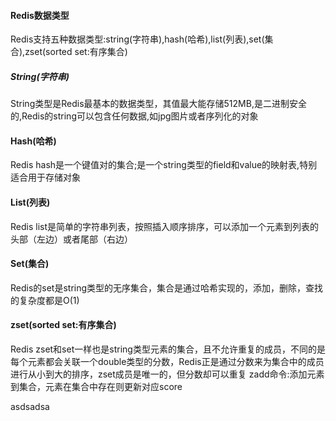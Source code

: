#### Redis数据类型
Redis支持五种数据类型:string(字符串),hash(哈希),list(列表),set(集合),zset(sorted set:有序集合)
##### String(字符串)
String类型是Redis最基本的数据类型，其值最大能存储512MB,是二进制安全的,Redis的string可以包含任何数据,如jpg图片或者序列化的对象
#### Hash(哈希)
Redis hash是一个键值对的集合;是一个string类型的field和value的映射表,特别适合用于存储对象
#### List(列表)
Redis list是简单的字符串列表，按照插入顺序排序，可以添加一个元素到列表的头部（左边）或者尾部（右边）
#### Set(集合)
Redis的set是string类型的无序集合，集合是通过哈希实现的，添加，删除，查找的复杂度都是O(1)
#### zset(sorted set:有序集合)
Redis zset和set一样也是string类型元素的集合，且不允许重复的成员，不同的是每个元素都会关联一个double类型的分数，Redis正是通过分数来为集合中的成员进行从小到大的排序，zset成员是唯一的，但分数却可以重复
zadd命令:添加元素到集合，元素在集合中存在则更新对应score


asdsadsa
